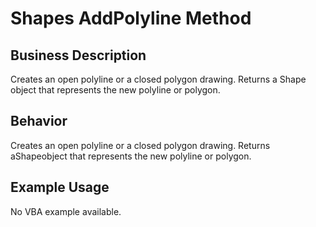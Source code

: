 # Shapes AddPolyline Method

## Business Description
Creates an open polyline or a closed polygon drawing. Returns a Shape object that represents the new polyline or polygon.

## Behavior
Creates an open polyline or a closed polygon drawing. Returns aShapeobject that represents the new polyline or polygon.

## Example Usage
No VBA example available.